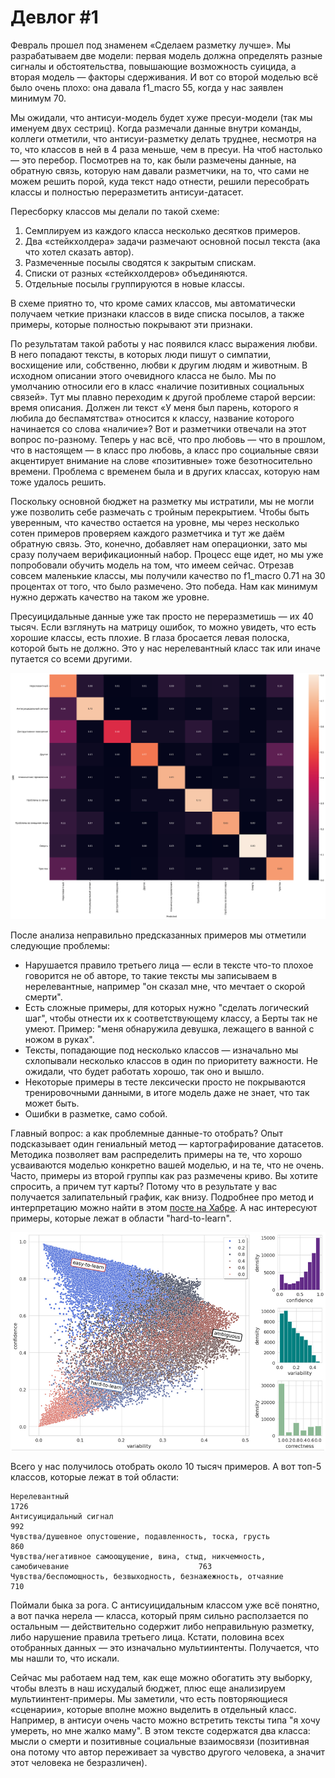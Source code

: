 # Девлог #1
Февраль прошел под знаменем «Сделаем разметку лучше». Мы разрабатываем две модели: первая модель должна определять разные сигналы и обстоятельства, повышающие возможность суицида, а вторая модель — факторы сдерживания. И вот со второй моделью всё было очень плохо: она давала f1_macro 55, когда у нас заявлен минимум 70.

Мы ожидали, что антисуи-модель будет хуже пресуи-модели (так мы именуем двух сестриц). Когда размечали данные внутри команды, коллеги отметили, что антисуи-разметку делать труднее, несмотря на то, что классов в ней в 4 раза меньше, чем в пресуи. На чтоб настолько — это перебор. Посмотрев на то, как были размечены данные, на обратную связь, которую нам давали разметчики, на то, что сами не можем решить порой, куда текст надо отнести, решили пересобрать классы и полностью переразметить антисуи-датасет.

Пересборку классов мы делали по такой схеме:
1. Семплируем из каждого класса несколько десятков примеров.
2. Два «стейкхолдера» задачи размечают основной посыл текста (ака что хотел сказать автор).
3. Размеченные посылы сводятся к закрытым спискам.
4. Списки от разных «стейкхолдеров» объединяются.
4. Отдельные посылы  группируются в новые классы.

В схеме приятно то, что кроме самих классов, мы автоматически получаем четкие признаки классов в виде списка посылов, а также примеры, которые полностью покрывают эти признаки.

По результатам такой работы у нас появился класс выражения любви. В него попадают тексты, в которых люди пишут о симпатии, восхищение или, собственно, любви к другим людям и животным. В исходном описании этого очевидного класса не было. Мы по умолчанию относили его в класс «наличие позитивных социальных связей». Тут мы плавно переходим к другой проблеме старой версии: время описания. Должен ли текст «У меня был парень, которого я любила до беспамятства» относится к классу, название которого начинается со слова «наличие»? Вот и разметчики отвечали на этот вопрос по-разному. Теперь у нас всё, что про любовь — что в прошлом, что в настоящем — в класс про любовь, а класс про социальные связи акцентирует внимание на слове «позитивные» тоже безотносительно времени. Проблема с временем была и в других классах, которую нам тоже удалось решить.

Поскольку основной бюджет на разметку мы истратили, мы не могли уже позволить себе размечать с тройным перекрытием. Чтобы быть уверенным, что качество остается на уровне, мы через несколько сотен примеров проверяем каждого разметчика и тут же даём обратную связь. Это, конечно, добавляет нам операционки, зато мы сразу получаем верификационный набор. Процесс еще идет, но мы уже попробовали обучить модель на том, что имеем сейчас. Отрезав совсем маленькие классы, мы получили качество по f1_macro 0.71 на 30 процентах от того, что было размечено. Это победа. Нам как минимум нужно держать качество на таком же уровне.

Пресуицидальные данные уже так просто не переразметишь — их 40 тысяч. Если взглянуть на матрицу ошибок, то можно увидеть, что есть хорошие классы, есть плохие. В глаза бросается левая полоска, которой быть не должно. Это у нас нерелевантный класс так или иначе путается со всеми другими.

![cm](/assets/images/cm_presui.png)

После анализа неправильно предсказанных примеров мы отметили следующие проблемы:
* Нарушается правило третьего лица — если в тексте что-то плохое говорится не об авторе, то такие тексты мы записываем в нерелевантные, например "он сказал мне, что мечтает о скорой смерти".
* Есть сложные примеры, для которых нужно "сделать логический шаг", чтобы отнести их к соответствующему классу, а Берты так не умеют. Пример: "меня обнаружила девушка, лежащего в ванной с ножом в руках".
* Тексты, попадающие под несколько классов — изначально мы схлопывали несколько классов в один по приоритету важности. Не ожидали, что будет работать хорошо, так оно и вышло.
* Некоторые примеры в тесте лексически просто не покрываются тренировочными данными, в итоге модель даже не знает, что так может быть.
* Ошибки в разметке, само собой.

Главный вопрос: а как проблемные данные-то отобрать? Опыт подсказывает один гениальный метод — картографирование датасетов. Методика позволяет вам распределить примеры на те, что хорошо усваиваются моделью конкретно вашей моделью, и на те, что не очень. Часто, примеры из второй группы как раз размечены криво. Вы хотите спросить, а причем тут карты? Потому что в результате у вас получается залипательный график, как внизу. Подробнее про метод и интерпретацию можно найти в этом [посте на Хабре](https://habr.com/ru/companies/mts_ai/articles/825090/). А нас интересуют примеры, которые лежат в области "hard-to-learn".

![cartography](/assets/images/data_cartography_presui.png)

Всего у нас получилось отобрать около 10 тысяч примеров.  А вот топ-5 классов, которые лежат в той области:
```
Нерелевантный                                                                                  	 1726
Антисуицидальный сигнал                                                                         	992
Чувства/душевное опустошение, подавленность, тоска, грусть                                      	860
Чувства/негативное самоощущение, вина, стыд, никчемность, самобичевание                         	763
Чувства/беспомощность, безвыходность, безнажежность, отчаяние                                   	710
```
Поймали быка за рога. С антисуицидальным классом уже всё понятно, а вот пачка нерела — класса, который прям сильно расползается по остальным — действительно содержит либо неправильную разметку, либо нарушение правила третьего лица. Кстати, половина всех отобранных данных — это изначально мультиинтенты. Получается, что мы нашли то, что искали.

Сейчас мы работаем над тем, как еще можно обогатить эту выборку, чтобы влезть в наш исхудалый бюджет, плюс еще анализируем мультиинтент-примеры. Мы заметили, что есть повторяющиеся «сценарии», которые вполне можно выделить в отдельный класс. Например, в антисуи очень часто можно встретить тексты типа "я хочу умереть, но мне жалко маму". В этом тексте содержатся два класса: мысли о смерти и позитивные социальные взаимосвязи (позитивная она потому что автор переживает за чувство другого человека, а значит этот человека не безразличен).
